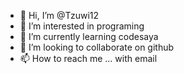 - 👋 Hi, I’m @Tzuwi12
- 👀 I’m interested in programing
- 🌱 I’m currently learning codesaya
- 💞️ I’m looking to collaborate on github
- 📫 How to reach me ... with email

<!---
Tzuwi12/Tzuwi12 is a ✨ special ✨ repository because its `README.md` (this file) appears on your GitHub profile.
You can click the Preview link to take a look at your changes.
--->
